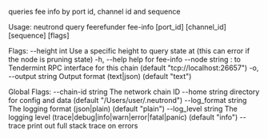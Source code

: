 queries fee info by port id, channel id and sequence

Usage:
  neutrond query feerefunder fee-info [port_id] [channel_id] [sequence] [flags]

Flags:
      --height int      Use a specific height to query state at (this can error if the node is pruning state)
  -h, --help            help for fee-info
      --node string     <host>:<port> to Tendermint RPC interface for this chain (default "tcp://localhost:26657")
  -o, --output string   Output format (text|json) (default "text")

Global Flags:
      --chain-id string     The network chain ID
      --home string         directory for config and data (default "/Users/user/.neutrond")
      --log_format string   The logging format (json|plain) (default "plain")
      --log_level string    The logging level (trace|debug|info|warn|error|fatal|panic) (default "info")
      --trace               print out full stack trace on errors
